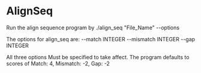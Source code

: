 # AlignSeq

Run the align sequence program by ./align_seq "File_Name" --options

The options for align_seq are: --match INTEGER --mismatch INTEGER --gap INTEGER

All three options Must be specified to take affect. The program defaults to scores
of Match: 4, Mismatch: -2, Gap: -2

